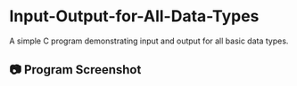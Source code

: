 # Input-Output-for-All-Data-Types
A simple C program demonstrating input and output for all basic data types.
## 📷 Program Screenshot

